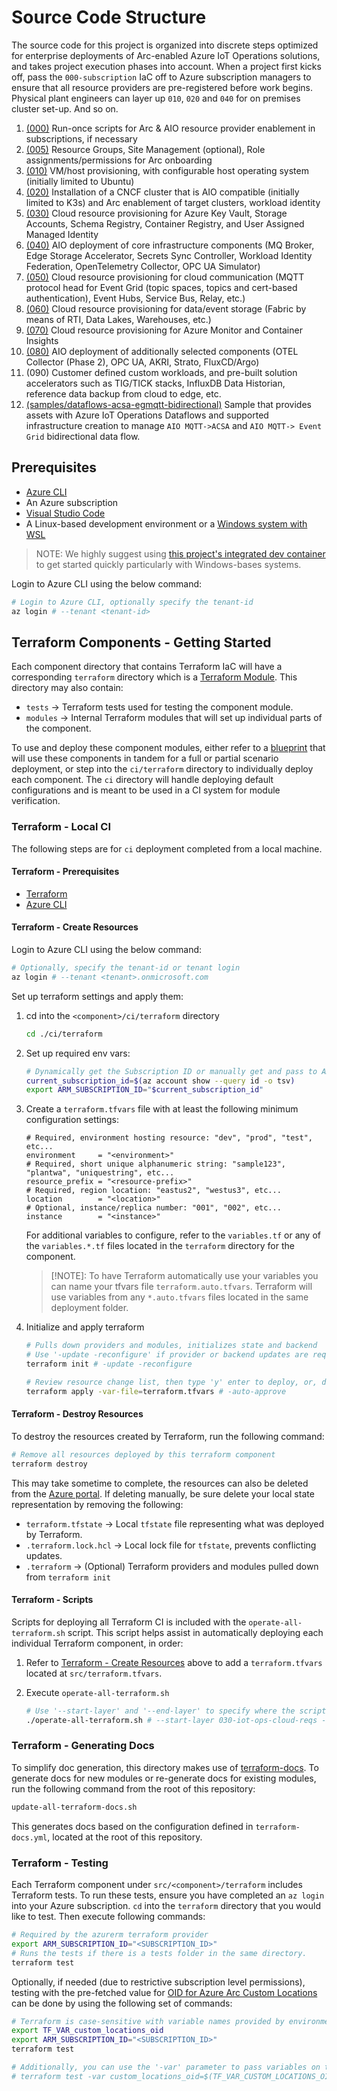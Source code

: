 # Source Code Structure

The source code for this project is organized into discrete steps optimized for enterprise
deployments of Arc-enabled Azure IoT Operations solutions, and takes project execution
phases into account. When a project first kicks off, pass the `000-subscription` IaC off
to Azure subscription managers to ensure that all resource providers are pre-registered
before work begins. Physical plant engineers can layer up `010`, `020` and `040` for on
premises cluster set-up. And so on.

1. [(000)](./000-subscription/README.md) Run-once scripts for Arc & AIO resource provider enablement in subscriptions, if necessary
2. [(005)](./005-onboard-reqs/README.md) Resource Groups, Site Management (optional), Role assignments/permissions for Arc onboarding
3. [(010)](./010-vm-host/README.md) VM/host provisioning, with configurable host operating system (initially limited to Ubuntu)
4. [(020)](./020-cncf-cluster/README.md) Installation of a CNCF cluster that is AIO compatible (initially limited to K3s) and Arc enablement of target clusters, workload identity
5. [(030)](./030-iot-ops-cloud-reqs/README.md) Cloud resource provisioning for Azure Key Vault, Storage Accounts, Schema Registry, Container Registry, and User Assigned Managed Identity
6. [(040)](./040-iot-ops/README.md) AIO deployment of core infrastructure components (MQ Broker, Edge Storage Accelerator, Secrets Sync Controller, Workload Identity Federation, OpenTelemetry Collector, OPC UA Simulator)
7. [(050)](./050-messaging/README.md) Cloud resource provisioning for cloud communication (MQTT protocol head for Event Grid (topic spaces, topics and cert-based authentication), Event Hubs, Service Bus, Relay, etc.)
8. [(060)](./060-cloud-data-persistence/README.md) Cloud resource provisioning for data/event storage (Fabric by means of RTI, Data Lakes, Warehouses, etc.)
9. [(070)](./070-observability/README.md) Cloud resource provisioning for Azure Monitor and Container Insights
10. [(080)](./080-iot-ops-utility/README.md) AIO deployment of additionally selected components (OTEL Collector (Phase 2), OPC UA, AKRI, Strato, FluxCD/Argo)
11. (090) Customer defined custom workloads, and pre-built solution accelerators such as TIG/TICK stacks, InfluxDB Data Historian, reference data backup from cloud to edge, etc.
12. [(samples/dataflows-acsa-egmqtt-bidirectional)](./samples/dataflows-acsa-egmqtt-bidirectional/README.md) Sample that provides assets with Azure IoT Operations Dataflows and supported infrastructure creation to manage `AIO MQTT->ACSA` and `AIO MQTT-> Event Grid` bidirectional data flow.

## Prerequisites

- [Azure CLI](https://docs.microsoft.com/en-us/cli/azure/install-azure-cli?view=azure-cli-latest)
- An Azure subscription
- [Visual Studio Code](https://code.visualstudio.com/)
- A Linux-based development environment or a [Windows system with WSL](https://code.visualstudio.com/docs/remote/wsl)

> NOTE: We highly suggest using [this project's integrated dev container](./.devcontainer/README.md) to get started quickly particularly with Windows-bases systems.

Login to Azure CLI using the below command:

```sh
# Login to Azure CLI, optionally specify the tenant-id
az login # --tenant <tenant-id>
```

## Terraform Components - Getting Started

Each component directory that contains Terraform IaC will have a corresponding `terraform` directory which is a
[Terraform Module](https://developer.hashicorp.com/terraform/language/modules). This directory may
also contain:

- `tests` → Terraform tests used for testing the component module.
- `modules` → Internal Terraform modules that will set up individual parts of the component.

To use and deploy these component modules, either refer to a [blueprint](../blueprints) that will use these components
in tandem for a full or partial scenario deployment, or step into the `ci/terraform` directory to individually deploy
each component. The `ci` directory will handle deploying default configurations and is meant to
be used in a CI system for module verification.

### Terraform - Local CI

The following steps are for `ci` deployment completed from a local machine.

#### Terraform - Prerequisites

- [Terraform](https://developer.hashicorp.com/terraform/install)
- [Azure CLI](https://docs.microsoft.com/cli/azure/install-azure-cli)

#### Terraform - Create Resources

Login to Azure CLI using the below command:

```sh
# Optionally, specify the tenant-id or tenant login
az login # --tenant <tenant>.onmicrosoft.com
```

Set up terraform settings and apply them:

1. cd into the `<component>/ci/terraform` directory

   ```sh
   cd ./ci/terraform
   ```

2. Set up required env vars:

   ```sh
   # Dynamically get the Subscription ID or manually get and pass to ARM_SUBSCRIPTION_ID
   current_subscription_id=$(az account show --query id -o tsv)
   export ARM_SUBSCRIPTION_ID="$current_subscription_id"
   ```

3. Create a `terraform.tfvars` file with at least the following minimum configuration settings:

   ```hcl
   # Required, environment hosting resource: "dev", "prod", "test", etc...
   environment     = "<environment>"
   # Required, short unique alphanumeric string: "sample123", "plantwa", "uniquestring", etc...
   resource_prefix = "<resource-prefix>"
   # Required, region location: "eastus2", "westus3", etc...
   location        = "<location>"
   # Optional, instance/replica number: "001", "002", etc...
   instance        = "<instance>"
   ```

   For additional variables to configure, refer to the `variables.tf` or any of the `variables.*.tf` files located
   in the `terraform` directory for the component.

   > [!NOTE]: To have Terraform automatically use your variables you can name your tfvars file `terraform.auto.tfvars`.
   > Terraform will use variables from any `*.auto.tfvars` files located in the same deployment folder.

4. Initialize and apply terraform

   ```sh
   # Pulls down providers and modules, initializes state and backend
   # Use '-update -reconfigure' if provider or backend updates are required
   terraform init # -update -reconfigure

   # Review resource change list, then type 'y' enter to deploy, or, deploy with '-auto-approve'
   terraform apply -var-file=terraform.tfvars # -auto-approve
   ```

#### Terraform - Destroy Resources

To destroy the resources created by Terraform, run the following command:

```sh
# Remove all resources deployed by this terraform component
terraform destroy
```

This may take sometime to complete, the resources can also be deleted from the [Azure portal](https://portal.azure.com).
If deleting manually, be sure delete your local state representation by removing the following:

- `terraform.tfstate` → Local `tfstate` file representing what was deployed by Terraform.
- `.terraform.lock.hcl` → Local lock file for `tfstate`, prevents conflicting updates.
- `.terraform` → (Optional) Terraform providers and modules pulled down from `terraform init`

#### Terraform - Scripts

Scripts for deploying all Terraform CI is included with the `operate-all-terraform.sh` script. This script helps
assist in automatically deploying each individual Terraform component, in order:

1. Refer to [Terraform - Create Resources](#terraform---create-resources) above to add a `terraform.tfvars`
   located at `src/terraform.tfvars`.

2. Execute `operate-all-terraform.sh`

   ```sh
   # Use '--start-layer' and '--end-layer' to specify where the script should start and end deploying.
   ./operate-all-terraform.sh # --start-layer 030-iot-ops-cloud-reqs --end-layer 040-iot-ops
   ```

### Terraform - Generating Docs

To simplify doc generation, this directory makes use of [terraform-docs](https://terraform-docs.io/). To generate docs for new modules or
re-generate docs for existing modules, run the following command from the root of this repository:

```sh
update-all-terraform-docs.sh
```

This generates docs based on the configuration defined in `terraform-docs.yml`, located at the root of this repository.

### Terraform - Testing

Each Terraform component under `src/<component>/terraform` includes Terraform tests. To run these tests, ensure you have
completed an `az login` into your Azure subscription. `cd` into the `terraform` directory that you would like to test.
Then execute following commands:

```sh
# Required by the azurerm terraform provider
export ARM_SUBSCRIPTION_ID="<SUBSCRIPTION_ID>"
# Runs the tests if there is a tests folder in the same directory.
terraform test
```

Optionally, if needed (due to restrictive subscription level permissions), testing with the pre-fetched value for
[OID for Azure Arc Custom Locations](https://learn.microsoft.com/azure/azure-arc/kubernetes/custom-locations#to-enable-the-custom-locations-feature-with-a-service-principal-follow-the-steps-below)
can be done by using the following set of commands:

```sh
# Terraform is case-sensitive with variable names provided by environment variables
export TF_VAR_custom_locations_oid
export ARM_SUBSCRIPTION_ID="<SUBSCRIPTION_ID>"
terraform test

# Additionally, you can use the '-var' parameter to pass variables on the command line
# terraform test -var custom_locations_oid=$(TF_VAR_CUSTOM_LOCATIONS_OID)
```
